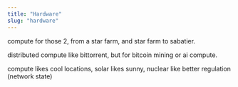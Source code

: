 ```yaml
---
title: "Hardware"
slug: "hardware"
---
```


compute for those 2, from a star farm, and star farm to sabatier.

distributed compute like bittorrent, but for bitcoin mining or ai compute.

compute likes cool locations, solar likes sunny, nuclear like better regulation (network state)
